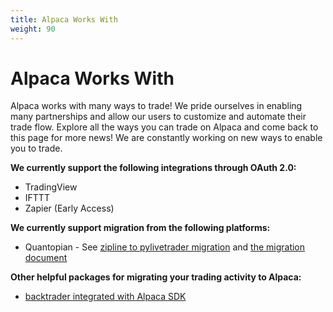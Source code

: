 ```yaml
---
title: Alpaca Works With
weight: 90
---
```


# Alpaca Works With
Alpaca works with many ways to trade! We pride ourselves in enabling many partnerships and allow our users to customize and automate their trade flow. Explore all the ways you can trade on Alpaca and come back to this page for more news! We are constantly working on new ways to enable you to trade.

**We currently support the following integrations through OAuth 2.0:**

* TradingView
* IFTTT
* Zapier (Early Access)



**We currently support migration from the following platforms:**

* Quantopian - See [zipline to pylivetrader migration](./zipline-to-pylivetrader/) and [the migration document](./quantopian-to-pipeline-live/)



**Other helpful packages for migrating your trading activity to Alpaca:**

* [backtrader integrated with Alpaca SDK](https://github.com/alpacahq/alpaca-backtrader-api/)
